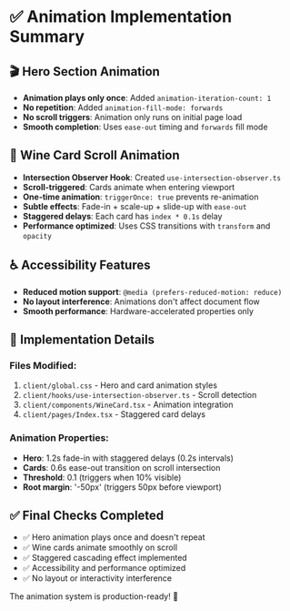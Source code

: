 # ✅ Animation Implementation Summary

## 🎬 Hero Section Animation
- **Animation plays only once**: Added `animation-iteration-count: 1`
- **No repetition**: Added `animation-fill-mode: forwards` 
- **No scroll triggers**: Animation only runs on initial page load
- **Smooth completion**: Uses `ease-out` timing and `forwards` fill mode

## 🍇 Wine Card Scroll Animation  
- **Intersection Observer Hook**: Created `use-intersection-observer.ts`
- **Scroll-triggered**: Cards animate when entering viewport
- **One-time animation**: `triggerOnce: true` prevents re-animation
- **Subtle effects**: Fade-in + scale-up + slide-up with `ease-out`
- **Staggered delays**: Each card has `index * 0.1s` delay
- **Performance optimized**: Uses CSS transitions with `transform` and `opacity`

## ♿ Accessibility Features
- **Reduced motion support**: `@media (prefers-reduced-motion: reduce)`
- **No layout interference**: Animations don't affect document flow
- **Smooth performance**: Hardware-accelerated properties only

## 🔧 Implementation Details

### Files Modified:
1. `client/global.css` - Hero and card animation styles
2. `client/hooks/use-intersection-observer.ts` - Scroll detection
3. `client/components/WineCard.tsx` - Animation integration
4. `client/pages/Index.tsx` - Staggered card delays

### Animation Properties:
- **Hero**: 1.2s fade-in with staggered delays (0.2s intervals)
- **Cards**: 0.6s ease-out transition on scroll intersection
- **Threshold**: 0.1 (triggers when 10% visible)
- **Root margin**: '-50px' (triggers 50px before viewport)

## ✅ Final Checks Completed
- ✅ Hero animation plays once and doesn't repeat
- ✅ Wine cards animate smoothly on scroll
- ✅ Staggered cascading effect implemented
- ✅ Accessibility and performance optimized
- ✅ No layout or interactivity interference

The animation system is production-ready! 🍷
